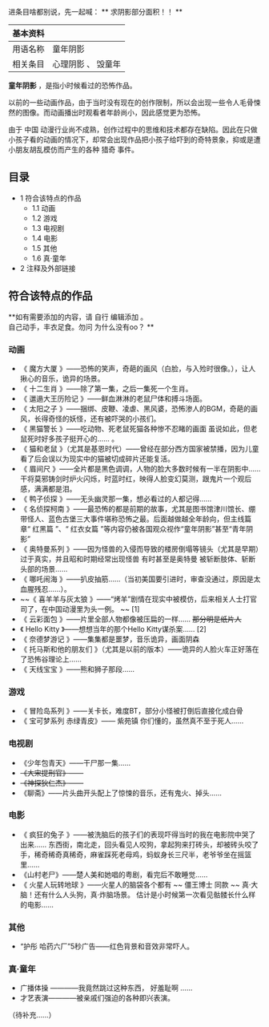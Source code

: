 进条目啥都别说，先一起喊：  ** 求阴影部分面积！！  **

|  **基本资料**  ||
|---|---|
|用语名称  |  童年阴影   |
|相关条目  |  心理阴影  、  毁童年   |
  
**童年阴影** ，是指小时候看过的恐怖作品。

以前的一些动画作品，由于当时没有现在的创作限制，所以会出现一些令人毛骨悚然的图像。而动画播出时观看者年龄尚小，因此感觉更为恐怖。

由于  中国
动漫行业尚不成熟，创作过程中的思维和技术都存在缺陷。因此在只做小孩子看的动画的情况下，却常会出现作品把小孩子给吓到的奇特景象，抑或是遭小朋友胡乱模仿而产生的各种
猎奇  事件。

##  目录

  * 1  符合该特点的作品 
    * 1.1  动画 
    * 1.2  游戏 
    * 1.3  电视剧 
    * 1.4  电影 
    * 1.5  其他 
    * 1.6  真·童年 
  * 2  注释及外部链接 

##  符合该特点的作品

**如有需要添加的内容，请 自行  编辑添加  。  
自己动手，丰衣足食。勿问  为什么没有oo？  **

###  动画

  * 《  魔方大厦  》——恐怖的笑声，奇葩的画风（白脸，与入殓时很像。），让人揪心的音乐，诡异的场景。 
  * 《  十二生肖  》——除了第一集，之后一集死一个生肖。 
  * 《  邋遢大王历险记  》——鲜血淋淋的老鼠尸体和搏斗场面。 
  * 《  太阳之子  》——捆绑、皮鞭、凌虐、黑风婆，恐怖渗人的BGM，奇葩的画风，长得奇怪的妖怪，还有被吓哭的小孩们。 
  * 《  黑猫警长  》——吃动物、死老鼠死猫各种惨不忍睹的画面  虽说如此，但老鼠死时好多孩子挺开心的……  。 
  * 《  猫和老鼠  》（尤其是基恩时代）——曾经在部分西方国家被禁播，因为儿童看了后会误以为现实中的猫被切成碎片还能复活。 
  * 《  眉间尺  》——全片都是黑色调调，人物的脸大多数时候有一半在阴影中……干将莫邪铸剑时炉火闪烁，时蓝时红，映得人脸变幻莫测，跟鬼片一个观后感，满满都是泪。 
  * 《  鸭子侦探  》——无头幽灵那一集，想必看过的人都记得…… 
  * 《  名侦探柯南  》——最恐怖的都是前期的故事，尤其是图书馆津川馆长、绷带怪人、蓝色古堡三大事件堪称恐怖之最。后面越做越全年龄向，但主线篇章“  红黑篇  ”、“  红衣女篇  ”等内容仍被各国观众视作“童年阴影”甚至“青年阴影” 
  * 《  奥特曼系列  》——因为怪兽的入侵而导致的楼房倒塌等镜头（尤其是早期）过于真实，并且昭和时期经常出现怪兽  有时甚至是奥特曼  被斩断肢体、斩断头部的场景…… 
  * 《  哪吒闹海  》——扒皮抽筋……（当初美国要引进时，审查没通过，原因是太血腥残忍……）。 
  * ~~《 喜羊羊与灰太狼  》——“烤羊”剧情在现实中被模仿，后来相关人士打官司了，在中国动漫里为头一例。 ~~ [1] 
  * 《  云彩面包  》——片里全部人物都像被压扁的一样…… ~~那分明是纸片人~~
  * 《  Hello Kitty  》——想想当年的那个Hello Kitty谋杀案……  [2] 
  * 《  奈德梦游记  》——集集都是噩梦，音乐诡异，画面阴森 
  * 《  托马斯和他的朋友们  》（尤其是以前的版本）——诡异的人脸火车正好落在了恐怖谷理论上…… 
  * 《  天线宝宝  》——熊和狮子那段…… 

###  游戏

  * 《  冒险岛系列  》——关卡长，难度BT，部分小怪被打倒后直接化成白骨 
  * 《  宝可梦系列  赤绿青皮》——  紫苑镇  你们懂的，虽然真不至于死人…… 

###  电视剧

  * 《少年包青天》——干尸那一集…… 
  * ~~《大宋提刑官》——~~
  * ~~《神探狄仁杰》——~~
  * 《聊斋》——片头曲开头配上了惊悚的音乐，还有鬼火、掉头…… 

###  电影

  * 《  疯狂的兔子  》——被洗脑后的孩子们的表现吓得当时的我在电影院中哭了出来……  东西街，南北走，回头看见人咬狗，拿起狗来打砖头，却被砖头咬了手，稀奇稀奇真稀奇，麻雀踩死老母鸡，蚂蚁身长三尺半，老爷爷坐在摇篮里…… 
  * 《山村老尸》——楚人美和她唱的粤剧，看完后不敢睡觉…… 
  * 《  火星人玩转地球  》——火星人的脑袋各个都有 ~~ 僵王博士  同款 ~~ 真·大脑！还有什么人头狗，真·炸脑场景。  估计是小时候第一次看见骷髅长什么样的电影…… 

###  其他

  * “护彤 哈药六厂”5秒广告——红色背景和音效非常吓人。 

###  真·童年

  * 广播体操  ————我竟然跳过这种东西，  好羞耻啊  …… 
  * 才艺表演————被亲戚们强迫的各种即兴表演。 

（待补充……）